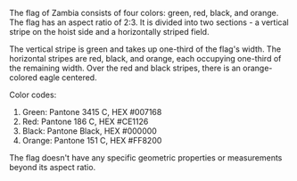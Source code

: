 The flag of Zambia consists of four colors: green, red, black, and orange. The flag has an aspect ratio of 2:3. It is divided into two sections - a vertical stripe on the hoist side and a horizontally striped field. 

The vertical stripe is green and takes up one-third of the flag's width. The horizontal stripes are red, black, and orange, each occupying one-third of the remaining width. Over the red and black stripes, there is an orange-colored eagle centered. 

Color codes:
1. Green: Pantone 3415 C, HEX #007168
2. Red: Pantone 186 C, HEX #CE1126
3. Black: Pantone Black, HEX #000000
4. Orange: Pantone 151 C, HEX #FF8200

The flag doesn't have any specific geometric properties or measurements beyond its aspect ratio.